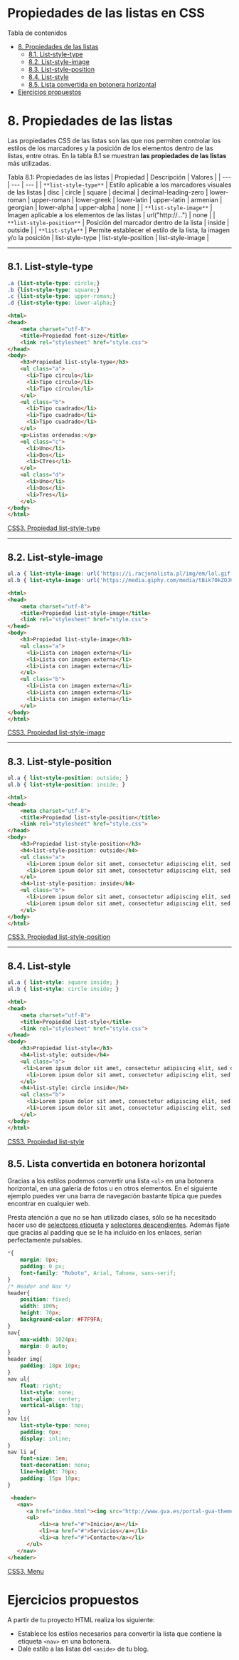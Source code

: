 # **Propiedades de las listas en CSS**

Tabla de contenidos

-   [8\. Propiedades de las listas](#8-Propiedades-de-las-listas)
    -   [8.1. List-style-type](#81-List-style-type)
    -   [8.2. List-style-image](#82-List-style-image)
    -   [8.3. List-style-position](#83-List-style-position)
    -   [8.4. List-style](#84-List-style)
    -   [8.5. Lista convertida en botonera horizontal](#85-Lista-convertida-en-botonera-horizontal)
-   [Ejercicios propuestos](#Ejercicios-propuestos)

# 8. Propiedades de las listas

Las propiedades CSS de las listas son las que nos permiten controlar los estilos de los marcadores y la posición de los elementos dentro de las listas, entre otras. En la tabla 8.1 se muestran **las propiedades de las listas** más utilizadas.

Tabla 8.1: Propiedades de las listas
| Propiedad | Descripción | Valores |
| --- | --- | --- |
| `**list-style-type**` | Estilo aplicable a los marcadores visuales de las listas | disc | circle | square | decimal | decimal-leading-zero | lower-roman | upper-roman | lower-greek | lower-latin | upper-latin | armenian | georgian | lower-alpha | upper-alpha | none |
| `**list-style-image**` | Imagen aplicable a los elementos de las listas | url("http://...") | none |
| `**list-style-position**` | Posición del marcador dentro de la lista | inside | outside |
| `**list-style**` | Permite establecer el estilo de la lista, la imagen y/o la posición | list-style-type | list-style-position | list-style-image |

* * * * *

## 8.1. List-style-type

```css
.a {list-style-type: circle;}
.b {list-style-type: square;}
.c {list-style-type: upper-roman;}
.d {list-style-type: lower-alpha;}
```

```html
<html>
<head>
    <meta charset="utf-8"> 
    <title>Propiedad font-size</title> 
    <link rel="stylesheet" href="style.css"> 
</head>
<body>
    <h3>Propiedad list-style-type</h3>
    <ul class="a">
      <li>Tipo círculo</li>
      <li>Tipo círculo</li>
      <li>Tipo círculo</li>
    </ul>
    <ul class="b">
      <li>Tipo cuadrado</li>
      <li>Tipo cuadrado</li>
      <li>Tipo cuadrado</li>
    </ul>
    <p>Listas ordenadas:</p>
    <ol class="c">
      <li>Uno</li>
      <li>Dos</li>
      <li>CTres</li>
    </ol>
    <ol class="d">
      <li>Uno</li>
      <li>Dos</li>
      <li>Tres</li>
    </ol>
</body>
</html>
```

[CSS3. Propiedad list-style-type](https://codepen.io/sergio-rey-personal/pen/QWyGqoj)

* * * * *

## 8.2. List-style-image

```css
ul.a { list-style-image: url('https://i.racjonalista.pl/img/em/lol.gif'); }
ul.b { list-style-image: url('https://media.giphy.com/media/tBik70kZOJKOk/giphy.gif'); }
```

```html
<html>
<head>
    <meta charset="utf-8"> 
    <title>Propiedad list-style-image</title> 
    <link rel="stylesheet" href="style.css"> 
</head>
<body>
    <h3>Propiedad list-style-image</h3>
    <ul class="a">
      <li>Lista con imagen externa</li>
      <li>Lista con imagen externa</li>
      <li>Lista con imagen externa</li>
    </ul>
    <ul class="b">
      <li>Lista con imagen externa</li>
      <li>Lista con imagen externa</li>
      <li>Lista con imagen externa</li>
    </ul>
</body>
</html>
```
[CSS3. Propiedad list-style-image](https://codepen.io/sergio-rey-personal/pen/PoZbJLr)

* * * * *

## 8.3. List-style-position

```css
ul.a { list-style-position: outside; }
ul.b { list-style-position: inside; }
```

```html
<html>
<head>
    <meta charset="utf-8"> 
    <title>Propiedad list-style-position</title> 
    <link rel="stylesheet" href="style.css"> 
</head>
<body>
    <h3>Propiedad list-style-position</h3>
    <h4>list-style-position: outside</h4>
    <ul class="a">
      <li>Lorem ipsum dolor sit amet, consectetur adipiscing elit, sed do eiusmod tempor incididunt ut labore et dolore magna aliqua. Ut enim ad minim veniam, quis nostrud exercitation ullamco laboris nisi ut aliquip ex ea commodo consequat. Duis aute irure dolor in reprehenderit in voluptate velit esse cillum dolore eu fugiat nulla pariatur./li>
      <li>Lorem ipsum dolor sit amet, consectetur adipiscing elit, sed do eiusmod tempor incididunt ut labore et dolore magna aliqua. Ut enim ad minim veniam, quis nostrud exercitation ullamco laboris nisi ut aliquip ex ea commodo consequat. Duis aute irure dolor in reprehenderit in voluptate velit esse cillum dolore eu fugiat nulla pariatur.</li>
    </ul>
    <h4>list-style-position: inside</h4>
    <ul class="b">
      <li>Lorem ipsum dolor sit amet, consectetur adipiscing elit, sed do eiusmod tempor incididunt ut labore et dolore magna aliqua. Ut enim ad minim veniam, quis nostrud exercitation ullamco laboris nisi ut aliquip ex ea commodo consequat. Duis aute irure dolor in reprehenderit in voluptate velit esse cillum dolore eu fugiat nulla pariatur.</li>
      <li>Lorem ipsum dolor sit amet, consectetur adipiscing elit, sed do eiusmod tempor incididunt ut labore et dolore magna aliqua. Ut enim ad minim veniam, quis nostrud exercitation ullamco laboris nisi ut aliquip ex ea commodo consequat. Duis aute irure dolor in reprehenderit in voluptate velit esse cillum dolore eu fugiat nulla pariatur.</li>
    </ul>
</body>
</html>
```
[CSS3. Propiedad list-style-position](https://codepen.io/sergio-rey-personal/pen/JjGbrVL)

* * * * *

## 8.4. List-style

```css
ul.a { list-style: square inside; }
ul.b { list-style: circle inside; }
```

```html
<html>
<head>
    <meta charset="utf-8"> 
    <title>Propiedad list-style</title> 
    <link rel="stylesheet" href="style.css"> 
</head>
<body>
    <h3>Propiedad list-style</h3>
    <h4>list-style: outside</h4>
    <ul class="a">
     <li>Lorem ipsum dolor sit amet, consectetur adipiscing elit, sed do eiusmod tempor incididunt ut labore et dolore magna aliqua. Ut enim ad minim veniam, quis nostrud exercitation ullamco laboris nisi ut aliquip ex ea commodo consequat. Duis aute irure dolor in reprehenderit in voluptate velit esse cillum dolore eu fugiat nulla pariatur.</li>
      <li>Lorem ipsum dolor sit amet, consectetur adipiscing elit, sed do eiusmod tempor incididunt ut labore et dolore magna aliqua. Ut enim ad minim veniam, quis nostrud exercitation ullamco laboris nisi ut aliquip ex ea commodo consequat. Duis aute irure dolor in reprehenderit in voluptate velit esse cillum dolore eu fugiat nulla pariatur.</li>
    </ul>
    <h4>list-style: circle inside</h4>
    <ul class="b">
      <li>Lorem ipsum dolor sit amet, consectetur adipiscing elit, sed do eiusmod tempor incididunt ut labore et dolore magna aliqua. Ut enim ad minim veniam, quis nostrud exercitation ullamco laboris nisi ut aliquip ex ea commodo consequat. Duis aute irure dolor in reprehenderit in voluptate velit esse cillum dolore eu fugiat nulla pariatur.</li>
      <li>Lorem ipsum dolor sit amet, consectetur adipiscing elit, sed do eiusmod tempor incididunt ut labore et dolore magna aliqua. Ut enim ad minim veniam, quis nostrud exercitation ullamco laboris nisi ut aliquip ex ea commodo consequat. Duis aute irure dolor in reprehenderit in voluptate velit esse cillum dolore eu fugiat nulla pariatur.</li>
    </ul>
</body>
</html>
```

[CSS3. Propiedad list-style](https://codepen.io/sergio-rey-personal/pen/vYLyewv)
## 8.5. Lista convertida en botonera horizontal

Gracias a los estilos podemos convertir una lista `<ul>` en una botonera horizontal, en una galería de fotos u en otros elementos. En el siguiente ejemplo puedes ver una barra de navegación bastante típica que puedes encontrar en cualquier web.

Presta atención a que no se han utilizado clases, sólo se ha necesitado hacer uso de [selectores etiqueta](https://www.eniun.com/selectores-css-tipos/#32_Selector_etiqueta) y [selectores descendientes](https://www.eniun.com/selectores-css-tipos/#35_Selector_descendiente). Además fíjate que gracias al padding que se le ha incluido en los enlaces, serían perfectamente pulsables.

```css
*{
    margin: 0px;
    padding: 0 px;
    font-family: "Roboto", Arial, Tahoma, sans-serif;
}
/* Header and Nav */
header{
    position: fixed;
    width: 100%;
    height: 70px;  
    background-color: #F7F9FA;
}
nav{
    max-width: 1024px;
    margin: 0 auto;
}
header img{
    padding: 18px 10px;
}
nav ul{
    float: right;
    list-style: none;
    text-align: center;
    vertical-align: top;
}
nav li{
    list-style-type: none;
    padding: 0px;
    display: inline;
}
nav li a{
    font-size: 1em;
    text-decoration: none;
    line-height: 70px;
    padding: 15px 10px;
}
```

```html
 <header>
   <nav>
      <a href="index.html"><img src="http://www.gva.es/portal-gva-theme/images/GVA/logo_gva.png" alt="Eniun logo" width="74" height="33"></a>
      <ul>
          <li><a href="#">Inicio</a></li>
          <li><a href="#">Servicios</a></li>
          <li><a href="#">Contacto</a></li>
      </ul>
   </nav>
</header>
```
[CSS3. Menu](https://codepen.io/sergio-rey-personal/pen/yLeVPJb)

# Ejercicios propuestos

A partir de tu proyecto HTML realiza los siguiente:

-   Establece los estilos necesarios para convertir la lista que contiene la etiqueta `<nav>` en una botonera.
-   Dale estilo a las listas del `<aside>` de tu blog.